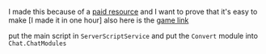 I made this because of a [paid resource](https://devforum.roblox.com/t/2869698/) and I want to prove that it's easy to make [I made it in one hour] also here is the [game link](https://www.roblox.com/games/16682358530/)

put the main script in `ServerScriptService` and put the `Convert` module into `Chat.ChatModules`

